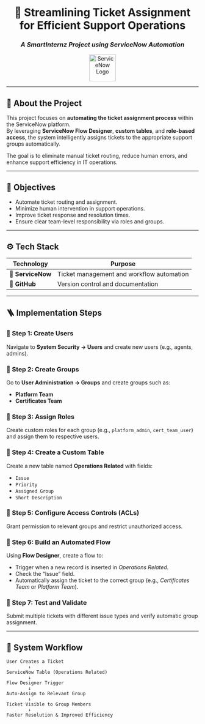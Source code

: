 <div align="center">

# 💼 Streamlining Ticket Assignment for Efficient Support Operations  
### *A SmartInternz Project using ServiceNow Automation*

<img src="https://upload.wikimedia.org/wikipedia/commons/1/1b/ServiceNow_logo.svg" height="70" alt="ServiceNow Logo"/>

</div>

---

## 🧭 About the Project

This project focuses on **automating the ticket assignment process** within the ServiceNow platform.  
By leveraging **ServiceNow Flow Designer**, **custom tables**, and **role-based access**, the system intelligently assigns tickets to the appropriate support groups automatically.  

The goal is to eliminate manual ticket routing, reduce human errors, and enhance support efficiency in IT operations.

---

## 🎯 Objectives

- Automate ticket routing and assignment.  
- Minimize human intervention in support operations.  
- Improve ticket response and resolution times.  
- Ensure clear team-level responsibility via roles and groups.  

---

## ⚙️ Tech Stack

| Technology | Purpose |
|-------------|----------|
| 🧩 **ServiceNow** | Ticket management and workflow automation |
| 💾 **GitHub** | Version control and documentation |

---

## 🪜 Implementation Steps

### 🔹 Step 1: Create Users  
Navigate to **System Security → Users** and create new users (e.g., agents, admins).

### 🔹 Step 2: Create Groups  
Go to **User Administration → Groups** and create groups such as:
- **Platform Team**
- **Certificates Team**

### 🔹 Step 3: Assign Roles  
Create custom roles for each group (e.g., `platform_admin`, `cert_team_user`) and assign them to respective users.

### 🔹 Step 4: Create a Custom Table  
Create a new table named **Operations Related** with fields:
- `Issue`
- `Priority`
- `Assigned Group`
- `Short Description`

### 🔹 Step 5: Configure Access Controls (ACLs)  
Grant permission to relevant groups and restrict unauthorized access.

### 🔹 Step 6: Build an Automated Flow  
Using **Flow Designer**, create a flow to:
- Trigger when a new record is inserted in *Operations Related*.  
- Check the “Issue” field.  
- Automatically assign the ticket to the correct group (e.g., *Certificates Team* or *Platform Team*).  

### 🔹 Step 7: Test and Validate  
Submit multiple tickets with different issue types and verify automatic group assignment.

---

## 🧩 System Workflow

```text
User Creates a Ticket
        ↓
ServiceNow Table (Operations Related)
        ↓
Flow Designer Trigger
        ↓
Auto-Assign to Relevant Group
        ↓
Ticket Visible to Group Members
        ↓
Faster Resolution & Improved Efficiency
